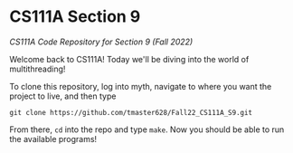 # CS111A Section 9
_CS111A Code Repository for Section 9 (Fall 2022)_

Welcome back to CS111A! Today we'll be diving into the world of multithreading! 

To clone this repository, log into myth, navigate to where you want the project to live, and then type

`git clone https://github.com/tmaster628/Fall22_CS111A_S9.git`

From there, `cd` into the repo and type `make`. Now you should be able to run the available programs!
